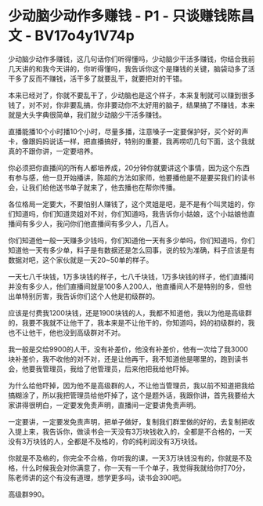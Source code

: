 # 少动脑少动作多赚钱 - P1 - 只谈赚钱陈昌文 - BV17o4y1V74p

少动脑少动作多赚钱，这几句话你们听得懂吗，少动脑少干活多赚钱，你结合我前几天讲的和我今天讲的，你听得懂吗，我告诉你这个是赚钱的关键，脑袋动多了活干多了反而不赚钱，活干多了就要乱干，就要把对的干错。

本来已经对了，你就不要乱干了，少动脑也是这个样子，本来复制就可以赚到很多钱了，对不对，你非要乱搞，你非要动你不太好用的脑子，结果搞了不赚钱，本来就是大头字典很简单，我们就少动脑少干活多赚钱。

直播能播10个小时播10个小时，尽量多播，注意嗓子一定要保护好，买个好的声卡，像跟妈妈说话一样，把直播搞好，特别的重要，我再唠叨几句下面，这个我就真的不跟你讲，一定要培养。

你必须把你直播间的所有人都培养成，20分钟你就要讲这个事情，因为这个东西有参与感，他一旦开始播讲，陈超的方法如家师，他要播他是不是要买我们的读书会，让我们给他送书单子就来了，他去播也在帮你传播。

各位格局一定要大，不要怕别人赚钱了，这个灵姐是吧，是不是有个叫灵姐的，你们知道吗，你们知道灵姐对不对，你们知道吗，我告诉你小姑娘，这个小姑娘他直播间有多少人，我问你们他直播间有多少人，几百人。

你们知道他一般一天赚多少钱吗，你们知道他一天有多少单吗，你们知道吗，你们知道他一天有多少单，料子是有数据还是怎么回事，说的较为准确，料子应该是有数据对吧，这个家伙就是一天20~50单的样子。

一天七八千块钱，1万多块钱的样子，七八千块钱，1万多块钱的样子，他们直播间并没有多少人，他们直播间就是100多人200人，他直播间人不是特别的多，但他出单特别厉害，我告诉你们这个人他是初级群的。

应该是付费我1200块钱，还是1900块钱的人，我都不知道他，我以为他是高级群的，我要不我就不让他干了，我本来是不让他干的，你知道吗，妈的初级群的，我也不让他干，他也没到高级群对不对。

我一般是交给9900的人干，没有补差价，他没有补差价，他有一次给了我3000块补差价，我不收他的对不对，还是让他再干，我不知道他是哪里的，跑到读书会，他要我管理员，我给了他管理员，后来他把我给他吓掉。

为什么给他吓掉，因为他不是高级群的人，不让他当管理员，我以前不知道把我给搞糊涂了，所以我把管理员给他吓掉了，这个是题外话，我跟你讲，首先我要给大家讲得很明白，一定要发免责声明，直播间一定要讲免责声明。

一定要讲，一定要发免责声明，把单子做好，复制我们群里做的好的，去复制把收入提上来，我告诉你，做读书会一天没有3万块钱收入的，全都是不合格的，一天没有3万块钱的人，全都是不及格的，你的纯利润没有3万块钱。

你就是不及格的，你完全不合格，你听我的课，一天3万块钱没有的，你就是不及格，什么时候我会对你满意了，你一天有一千个单子，我觉得我就给你打70分，陈老师讲的这个有没有道理，想学更多吗，读书会390吧。

高级群990。